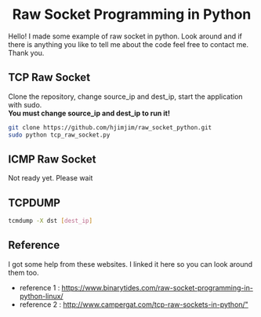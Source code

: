 <p align="center">
  <h1 align="center">Raw Socket Programming in Python</h2>
  Hello! I made some example of raw socket in python. Look around and if there is anything you like to tell me about the code feel free to contact me. Thank you. 
</p>

## TCP Raw Socket

Clone the repository, change source_ip and dest_ip, start the application with sudo.          
__You must change source_ip and dest_ip to run it!__

```bash
git clone https://github.com/hjimjim/raw_socket_python.git
sudo python tcp_raw_socket.py
```

## ICMP Raw Socket

Not ready yet. Please wait

## TCPDUMP
```bash
tcmdump -X dst [dest_ip]
```

## Reference
I got some help from these websites. I linked it here so you can look around them too.        
* reference 1 : <https://www.binarytides.com/raw-socket-programming-in-python-linux/> 
* reference 2 : <http://www.campergat.com/tcp-raw-sockets-in-python/">
